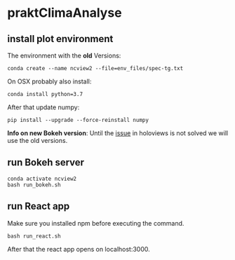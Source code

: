 # praktClimaAnalyse

## install plot environment
The environment with the **old** Versions:
```
conda create --name ncview2 --file=env_files/spec-tg.txt
```
On OSX probably also install:
```
conda install python=3.7
```
After that update numpy:
```
pip install --upgrade --force-reinstall numpy
```

**Info on new Bokeh version**: Until the [issue](https://github.com/holoviz/holoviews/issues/4455) in holoviews is not solved we will use the old versions.

## run Bokeh server
```
conda activate ncview2
bash run_bokeh.sh
```

## run React app

Make sure you installed npm before executing the command.

```
bash run_react.sh
```

After that the react app opens on localhost:3000.